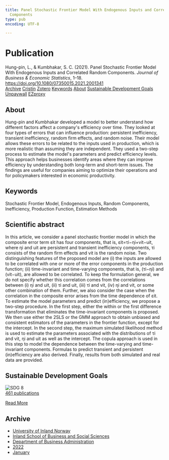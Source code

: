```yaml
---
title: Panel Stochastic Frontier Model With Endogenous Inputs and Correlated Random
  Components
type: pub
encoding: UTF-8

---
```

<h1>Publication</h1>
<article id="csl-bib-container-AUJGZKTL" class="csl-bib-container">
  <div class="csl-bib-body"> <div class="csl-entry">Hung-pin, L., &#38; Kumbhakar, S. C. (2021). Panel Stochastic Frontier Model With Endogenous Inputs and Correlated Random Components. <i>Journal of Business &#38; Economic Statistics</i>, 1–18. <a href="https://doi.org/10.1080/07350015.2021.2001341">https://doi.org/10.1080/07350015.2021.2001341</a></div> </div>
  <div class="csl-bib-buttons">
    <a href="#taxonomy-article-AUJGZKTL" alt="archive" class="csl-bib-button">Archive</a>
    <a href="https://app.cristin.no/results/show.jsf?id=1976763" alt="Cristin" class="csl-bib-button">Cristin</a>
    <a href="http://zotero.org/groups/5881554/items/AUJGZKTL" alt="Zotero" class="csl-bib-button">Zotero</a>
    <a href="#keywords-article-AUJGZKTL" alt="keywords" class="csl-bib-button">Keywords</a>
    <a href="#about-article-AUJGZKTL" alt="about_pub" class="csl-bib-button">About</a>
    <a href="#sdg-article-AUJGZKTL" alt="sdg" class="csl-bib-button">Sustainable Development Goals</a>
    <a href="https://www.tandfonline.com/doi/pdf/10.1080/07350015.2021.2001341?needAccess=true" alt="Unpaywall" class="csl-bib-button">Unpaywall</a>
    <a href="https://www.tandfonline.com/doi/pdf/10.1080/07350015.2021.2001341?needAccess=true" alt="EZproxy" class="csl-bib-button">EZproxy</a>
  </div>
  <div id="csl-bib-meta-container-AUJGZKTL"></div>
</article>
<div id="csl-bib-meta-AUJGZKTL" class="csl-bib-meta">
  <article id="about-article-AUJGZKTL" class="about_pub-article">
    <h1>About</h1>
    Hung-pin and Kumbhakar developed a model to better understand how different factors affect a company's efficiency over time. They looked at four types of errors that can influence production: persistent inefficiency, transient inefficiency, random firm effects, and random noise. Their model allows these errors to be related to the inputs used in production, which is more realistic than assuming they are independent. They used a two-step process to estimate the model's parameters and predict efficiency levels. This approach helps businesses identify areas where they can improve efficiency by understanding both long-term and short-term issues. The findings are useful for companies aiming to optimize their operations and for policymakers interested in economic productivity.
  </article>
  <article id="keywords-article-AUJGZKTL" class="keywords-article">
    <h1>Keywords</h1>
    Stochastic Frontier Model, Endogenous Inputs, Random Components, Inefficiency, Production Function, Estimation Methods
  </article>
  <article id="abstract-article-AUJGZKTL" class="abstract-article">
    <h1>Scientific abstract</h1>
    In this article, we consider a panel stochastic frontier model in which the composite error term εit has four components, that is, εit=τi−ηi+vit−uit, where ηi and uit are persistent and transient inefficiency components, τi consists of the random firm effects and vit is the random noise. Two distinguishing features of the proposed model are (i) the inputs are allowed to be correlated with one or more of the error components in the production function; (ii) time-invariant and time-varying components, that is, (τi−ηi) and (vit−uit), are allowed to be correlated. To keep the formulation general, we do not specify whether this correlation comes from the correlations between (i) ηi and uit, (ii) τi and uit, (iii) τi and vit, (iv) ηi and vit, or some other combination of them. Further, we also consider the case when the correlation in the composite error arises from the time dependence of εit. To estimate the model parameters and predict (in)efficiency, we propose a two-step procedure. In the first step, either the within or the first difference transformation that eliminates the time-invariant components is proposed. We then use either the 2SLS or the GMM approach to obtain unbiased and consistent estimators of the parameters in the frontier function, except for the intercept. In the second step, the maximum simulated likelihood method is used to estimate the parameters associated with the distributions of τi and vit, ηi and uit as well as the intercept. The copula approach is used in this step to model the dependence between the time-varying and time-invariant components. Formulas to predict transient and persistent (in)efficiency are also derived. Finally, results from both simulated and real data are provided.
  </article>
  <article id="sdg-article-AUJGZKTL" class="sdg-article">
    <h1>Sustainable Development Goals</h1>
    <div class="sdg-container"><div id="sdg8" class="sdg">
        <img src="{{< params subfolder >}}images/sdg/sdg08_en.png" class="image" alt="SDG 8">
        <div class="sdg-overlay">
          <a href="{{< params subfolder >}}en/archive/?sdg=8#archive" class="sdg-publication-count"><span>461</span> publications</a>
          <p><a href="https://sdgs.un.org/goals/goal8" class="sdg-read-more">Read More</a></p>
        </div>
      </div></div>
  </article>
  <article id="taxonomy-article-AUJGZKTL" class="taxonomy-article">
    <h1>Archive</h1>
    <ul>
      <li><a href="{{< params subfolder >}}en/archive/?key=3DCRN523">University of Inland Norway</a></li>
      <li><a href="{{< params subfolder >}}en/archive/?key=DU8Q9LN9">Inland School of Business and Social Sciences</a></li>
      <li><a href="{{< params subfolder >}}en/archive/?key=3IQA89I8">Department of Business Administration</a></li>
      <li><a href="{{< params subfolder >}}en/archive/?key=6THNNMZZ">2022</a></li>
      <li><a href="{{< params subfolder >}}en/archive/?key=UVMJ4AMR">January</a></li>
    </ul>
  </article>
</div>
